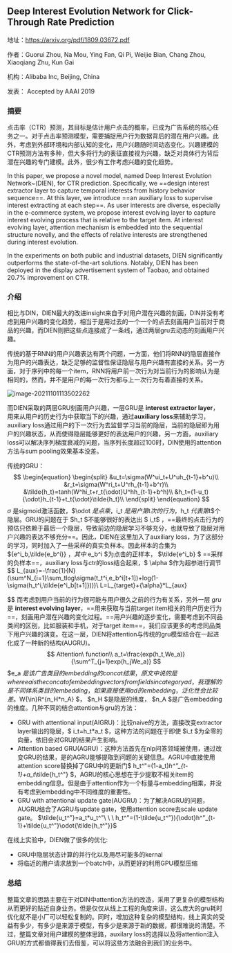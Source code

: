 ## Deep Interest Evolution Network for Click-Through Rate Prediction

地址：https://arxiv.org/pdf/1809.03672.pdf

作者：Guorui Zhou, Na Mou, Ying Fan, Qi Pi, Weijie Bian, Chang Zhou, Xiaoqiang Zhu, Kun Gai

机构：Alibaba Inc, Beijing, China

发表： Accepted by AAAI 2019



### 摘要

点击率（CTR）预测，其目标是估计用户点击的概率，已成为广告系统的核心任务之一。对于点击率预测模型，需要捕捉用户行为数据背后的潜在用户兴趣。此外，考虑到外部环境和内部认知的变化，用户兴趣随时间动态变化。兴趣建模的CTR预测方法有多种，但大多将行为的表征直接视为兴趣，缺乏对具体行为背后潜在兴趣的专门建模。此外，很少有工作考虑兴趣的变化趋势。

In this paper, we propose a novel model, named Deep Interest Evolution Network~(DIEN), for CTR prediction. Specifically, we ==design interest extractor layer to capture temporal interests from history behavior sequence==. At this layer, we introduce ==an auxiliary loss to supervise interest extracting at each step==. As user interests are diverse, especially in the e-commerce system, we propose interest evolving layer to capture interest evolving process that is relative to the target item. At interest evolving layer, attention mechanism is embedded into the sequential structure novelly, and the effects of relative interests are strengthened during interest evolution. 

In the experiments on both public and industrial datasets, DIEN significantly outperforms the state-of-the-art solutions. Notably, DIEN has been deployed in the display advertisement system of Taobao, and obtained 20.7% improvement on CTR.



### 介绍

相比与DIN，DIEN最大的改进insight来自于对用户潜在兴趣的刻画，DIN并没有考虑到用户兴趣的变化趋势，相当于是用过去的一个一个的点去刻画用户当前对于商品的兴趣，而DIEN则把这些点连接成了一条线，通过两层gru去动态的刻画用户兴趣。

传统的基于RNN的用户兴趣表达有两个问题，一方面，他们将RNN的隐层直接作为用户的兴趣表达，缺乏足够的监督性保证隐层与用户兴趣有直接的关系。另一方面，对于序列中的每一个item，RNN将用户前一次行为对当前行为的影响认为是相同的，然而，并不是用户的每一次行为都与上一次行为有着直接的关系。

![image-20211101113502262](D:\Notes\raw_images\image-20211101113502262.png)

而DIEN采取的两层GRU刻画用户兴趣，一层GRU是 **interest extractor layer**，用来从用户的历史行为中获取当下的兴趣，通过**auxiliary loss**来辅助学习，auxiliary loss通过用户的下一次行为去监督学习当前的隐层，当前的隐层即为用户的兴趣状态，从而使得隐层能够更好的表达用户的兴趣，另一方面，auxiliary loss可以解决序列梯度衰减的问题，当序列长度超过100时，DIN使用的attention方法与sum pooling效果基本没差。

传统的GRU：
$$
\begin{equation} \begin{split} &u_t=\sigma(W^ui_t+U^uh_{t-1}+b^u)\\ &r_t=\sigma(W^ri_t+U^rh_{t-1}+b^r)\\ &\tilde{h_t}=tanh(W^hi_t+r_t{\odot}U^hh_{t-1}+b^h)\\ &h_t=(1-u_t){\odot}h_{t-1}+t_t{\odot}\tilde{h_t}\\ \end{split} \end{equation}
$$
$\sigma$  是sigmoid激活函数，$\odot $是点乘，$i_t $是用户第$t$次的行为，$h_t  $代表第$t$个隐层。GRU的问题在于 $h_t $不能够很好的表达出 $ i_t$ ，==最终的点击行为的预估只依赖于最后一个隐层，导致前边的隐层学习不够充分，也就导致了隐层对用户兴趣的表达不够充分==。因此，DIEN在这里加入了auxiliary loss，为了这部分的学习，同时加入了一些采样的真实负样本。因此样本的合集为 $\{e^i_b,\tilde{e_b^i}\} $，其中$ e_b^i $为点击的正样本， $\tilde{e^i_b} $ ==采样的负样本==，auxiliary loss与ctr的loss结合起来，$ \alpha $作为超参进行调节
$$
L_{aux}=-\frac{1}{N}(\sum^N_{i=1}\sum_tlog\sigma(t_t^i,e_b^i[t+1])+log(1-\sigma(h_t^i,\tilde{e^i_b[t+1]})))\\ L=L_{target}+{\alpha}*L_{aux}

$$
而考虑到用户当前的行为很可能与用户很久之前的行为有关系，另外一层 $gru$ 是 **interest evolving layer**，==用来获取与当前target item相关的用户历史行为==，刻画用户潜在兴趣的变化过程。==用户兴趣的逐步变化，需要考虑到不同品类间的区别，比如服装和手机，对于target item==，我们应该更多的考虑同品类下用户兴趣的演变。在这一层，DIEN将attention与传统的gru模型结合在一起进化成了一种新的结构(AUGRU)。
$$
Attention\ function\\ a_t=\frac{exp(h_t,We_a)}{\sum^T_{j=1}exp(h_jWe_a)}
$$
$e_a $是该广告类目的embedding的concat结果，原文中说的是where ea is the concat of embedding vectors from fields in category ad，我理解的是不同体系类目的embedding，如果直接使用ad的embedding，泛化性会比较差。$W{\in}R^{n_H*n_A} $， $n_H $是隐层的纬度， $n_A $是广告embedding的维度。几种不同的结合attention与gru的方法：

- GRU with attentional input(AIGRU)：比较naive的方法，直接改变extractor layer输出的隐层，$ i_t=h_t*a_t $，这种方法的问题在于即使 $i_t $为全零的向量，依旧会对GRU的结果产生影响。
- Attention based GRU(AGRU)：这种方法首先在nlp问答领域被使用，通过改变GRU的结果，是的AGRU能够提取到问题的关键信息。AGRU中直接使用attention score替换掉了GRU中的更新门$ h_t^"=(1-a_t)*h^"_{t-1}+a_t*\tilde{h_t^"} $，AGRU的核心思想在于少提取不相关item的embedding信息。但是由于attention作为一个标量与embedding相乘，并没有考虑到embedding中不同维度的重要性。
- GRU with attentional update gate(AUGRU)：为了解决AGRU的问题，AUGRU结合了AGRU与update gate，使用attention score去scale update gate。 $\tilde{u_t^"}=a_t*u_t^"\ \ \ h_t^"=(1-\tilde{u_t^"}){\odot}h^"_{t-1}+\tilde{u_t^"}\odot{\tilde{h_t^"}}$

在线上实验中，DIEN做了很多的优化:

- GRU中隐层状态计算的并行化以及用尽可能多的kernal
- 将临近的用户请求放到一个batch中，从而更好的利用GPU模型压缩

### 总结

整篇文章的思路主要在于对DIN中attention方法的改造，采用了更复杂的模型结构从而更好的贴近自身业务。但是仅仅从线上工程的角度来讲，这么庞大的gru耗时优化就不是小厂可以轻松复制的。同时，增加这种复杂的模型结构，线上真实的受益有多少，有多少是来源于模型，有多少是来源于新的数据，都很难说的清楚。不过，整篇文章对用户建模的整体思路，auxilary loss的选择以及将attention注入GRU的方式都值得我们去借鉴，可以将这些方法融合到我们的业务中。